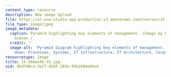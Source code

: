 ```yaml
---
content_type: resource
description: New image Upload
file: https://ol-ocw-studio-app-production.s3.amazonaws.com/courses/15-568a-practical-information-technology-management-spring-2005/dbd748ca3e17dda5283e85b2094ebba5_15-568as05-th.jpg
file_type: image/jpeg
image_metadata:
  caption: Pyramid highlighting key elements of management. (Image by Prof. Cyrus
    Gibson.)
  credit: ''
  image-alt: 'Pyramid diagram highlighting key elements of management. From the top
    down: Processes, Systems, IT Infrastructure, IT Architecture, Corporate Strategy.'
resourcetype: Image
title: 15-568as05-th.jpg
uid: dbd748ca-3e17-dda5-283e-85b2094ebba5
---
```


